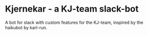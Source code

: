 # Kjernekar - a KJ-team slack-bot
A bot for slack with custom features for the KJ-team, inspired by the haikubot by karl-run. 
